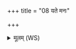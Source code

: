 +++
title = "08 यते मनः"

+++
<details><summary>मूलम् (WS)</summary>

यते मनः परागतं यद् बद्धमिह वेह वा । वद्ध  
तत्त आ वर्तयामसि मयि बध्नामि ते मनः ॥ ॥ ९ ॥
</details>